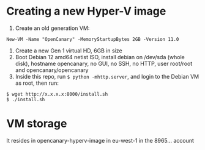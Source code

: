 # Creating a new Hyper-V image

1. Create an old generation VM:
```
New-VM -Name "OpenCanary" -MemoryStartupBytes 2GB -Version 11.0
```
1. Create a new Gen 1 virtual HD, 6GB in size
1. Boot Debian 12 amd64 netist ISO, install debian on /dev/sda (whole disk), hostname opencanary, no GUI, no SSH, no HTTP, user root/root and opencanary/opencanary
1. Inside this repo, run `$ python -mhttp.server`, and login to the Debian VM as root, then run:
```
$ wget http://x.x.x.x:8000/install.sh
$ ./install.sh
```

# VM storage

It resides in opencanary-hyperv-image in eu-west-1 in the 8965... account